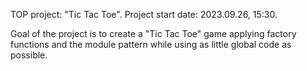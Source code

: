 TOP project: "Tic Tac Toe". Project start date: 2023.09.26, 15:30.

Goal of the project is to create a "Tic Tac Toe" game applying factory functions and the module pattern while using as little global code as possible.